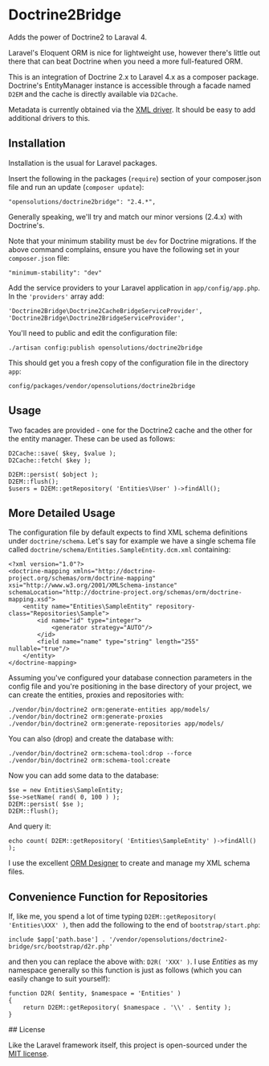 # Doctrine2Bridge

Adds the power of Doctrine2 to Laraval 4.

Laravel's Eloquent ORM is nice for lightweight use, however there's little out there that can beat Doctrine when you need a more full-featured ORM.

This is an integration of Doctrine 2.x to Laravel 4.x as a composer package. Doctrine's EntityManager instance is accessible through a facade named `D2EM` and the cache is directly available via `D2Cache`.

Metadata is currently obtained via the [XML driver](http://docs.doctrine-project.org/en/latest/reference/xml-mapping.html). It should be easy to add additional drivers to this.

## Installation

Installation is the usual for Laravel packages.

Insert the following in the packages (`require`) section of your composer.json file and run an update (`composer update`):

    "opensolutions/doctrine2bridge": "2.4.*",

Generally speaking, we'll try and match our minor versions (2.4.x) with Doctrine's.

Note that your minimum stability must be `dev` for Doctrine migrations. If the above command complains, ensure you have the following set in your `composer.json` file:

    "minimum-stability": "dev"

Add the service providers to your Laravel application in `app/config/app.php`. In the `'providers'` array add:

    'Doctrine2Bridge\Doctrine2CacheBridgeServiceProvider',
    'Doctrine2Bridge\Doctrine2BridgeServiceProvider',

You'll need to public and edit the configuration file:

    ./artisan config:publish opensolutions/doctrine2bridge

This should get you a fresh copy of the configuration file in the directory `app`:

    config/packages/vendor/opensolutions/doctrine2bridge

## Usage

Two facades are provided - one for the Doctrine2 cache and the other for the entity manager. These can be used as follows:

    D2Cache::save( $key, $value );
    D2Cache::fetch( $key );
    
    D2EM::persist( $object );
    D2EM::flush();
    $users = D2EM::getRepository( 'Entities\User' )->findAll();

## More Detailed Usage

The configuration file by default expects to find XML schema definitions under `doctrine/schema`. Let's say for example we have a single schema file called `doctrine/schema/Entities.SampleEntity.dcm.xml` containing:

    <?xml version="1.0"?>
    <doctrine-mapping xmlns="http://doctrine-project.org/schemas/orm/doctrine-mapping" xsi="http://www.w3.org/2001/XMLSchema-instance" schemaLocation="http://doctrine-project.org/schemas/orm/doctrine-mapping.xsd">
        <entity name="Entities\SampleEntity" repository-class="Repositories\Sample">
            <id name="id" type="integer">
                <generator strategy="AUTO"/>
            </id>
            <field name="name" type="string" length="255" nullable="true"/>
        </entity>
    </doctrine-mapping>

Assuming you've configured your database connection parameters in the config file and you're positioning in the base directory of your project, we can create the entities, proxies and repositories with:

    ./vendor/bin/doctrine2 orm:generate-entities app/models/
    ./vendor/bin/doctrine2 orm:generate-proxies
    ./vendor/bin/doctrine2 orm:generate-repositories app/models/

You can also (drop) and create the database with:

    ./vendor/bin/doctrine2 orm:schema-tool:drop --force
    ./vendor/bin/doctrine2 orm:schema-tool:create

Now you can add some data to the database:

    $se = new Entities\SampleEntity;
    $se->setName( rand( 0, 100 ) );
    D2EM::persist( $se );
    D2EM::flush();

And query it:

    echo count( D2EM::getRepository( 'Entities\SampleEntity' )->findAll() );

I use the excellent [ORM Designer](http://www.orm-designer.com/) to create and manage my XML schema files.

## Convenience Function for Repositories

If, like me, you spend a lot of time typing `D2EM::getRepository( 'Entities\XXX' )`, then add the following to the end of `bootstrap/start.php`:

    include $app['path.base'] . '/vendor/opensolutions/doctrine2-bridge/src/bootstrap/d2r.php'

and then you can replace the above with: `D2R( 'XXX' )`. I use *Entities* as my namespace generally so this function is just as follows (which you can easily change to suit yourself):

    function D2R( $entity, $namespace = 'Entities' )
    {
        return D2EM::getRepository( $namespace . '\\' . $entity );
    }

## License

Like the Laravel framework itself, this project is open-sourced under the [MIT license](http://opensource.org/licenses/MIT).


